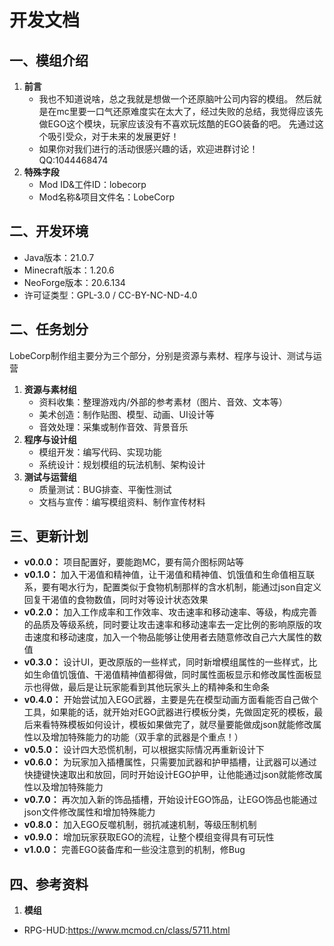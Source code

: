 # 开发文档

## 一、模组介绍

1. **前言**
    * 我也不知道说啥，总之我就是想做一个还原脑叶公司内容的模组。
      然后就是在mc里要一口气还原难度实在太大了，经过失败的总结，我觉得应该先做EGO这个模块，玩家应该没有不喜欢玩炫酷的EGO装备的吧。
      先通过这个吸引受众，对于未来的发展更好！
    * 如果你对我们进行的活动很感兴趣的话，欢迎进群讨论！QQ:1044468474
2. **特殊字段**
    * Mod ID&工件ID：lobecorp
    * Mod名称&项目文件名：LobeCorp

## 二、开发环境

* Java版本：21.0.7
* Minecraft版本：1.20.6
* NeoForge版本：20.6.134
* 许可证类型：GPL-3.0 / CC-BY-NC-ND-4.0

## 二、任务划分

LobeCorp制作组主要分为三个部分，分别是资源与素材、程序与设计、测试与运营

1. **资源与素材组**
    * 资料收集：整理游戏内/外部的参考素材（图片、音效、文本等）
    * 美术创造：制作贴图、模型、动画、UI设计等
    * 音效处理：采集或制作音效、背景音乐
2. **程序与设计组**
    * 模组开发：编写代码、实现功能
    * 系统设计：规划模组的玩法机制、架构设计
3. **测试与运营组**
    * 质量测试：BUG排查、平衡性测试
    * 文档与宣传：编写模组资料、制作宣传材料

## 三、更新计划

* **v0.0.0：** 项目配置好，要能跑MC，要有简介图标网站等
* **v0.1.0：** 加入干渴值和精神值，让干渴值和精神值、饥饿值和生命值相互联系，要有喝水行为，配置类似于食物机制那样的含水机制，能通过json自定义回复干渴值的食物数值，同时对等设计状态效果
* **v0.2.0：** 加入工作成率和工作效率、攻击速率和移动速率、等级，构成完善的品质及等级系统，同时要让攻击速率和移动速率去一定比例的影响原版的攻击速度和移动速度，加入一个物品能够让使用者去随意修改自己六大属性的数值
* **v0.3.0：** 设计UI，更改原版的一些样式，同时新增模组属性的一些样式，比如生命值饥饿值、干渴值精神值都得做，同时属性面板显示和修改属性面板显示也得做，最后是让玩家能看到其他玩家头上的精神条和生命条
* **v0.4.0：**
  开始尝试加入EGO武器，主要是先在模型动画方面看能否自己做个工具，如果能的话，就开始对EGO武器进行模板分类，先做固定死的模板，最后来看特殊模板如何设计，模板如果做完了，就尽量要能做成json就能修改属性以及增加特殊能力的功能（双手拿的武器是个重点！）
* **v0.5.0：** 设计四大恐慌机制，可以根据实际情况再重新设计下
* **v0.6.0：** 为玩家加入插槽属性，只需要加武器和护甲插槽，让武器可以通过快捷键快速取出和放回，同时开始设计EGO护甲，让他能通过json就能修改属性以及增加特殊能力
* **v0.7.0：** 再次加入新的饰品插槽，开始设计EGO饰品，让EGO饰品也能通过json文件修改属性和增加特殊能力
* **v0.8.0：** 加入EGO反噬机制，弱抗减速机制，等级压制机制
* **v0.9.0：** 增加玩家获取EGO的流程，让整个模组变得具有可玩性
* **v1.0.0：** 完善EGO装备库和一些没注意到的机制，修Bug

## 四、参考资料

1. **模组**

* RPG-HUD:<https://www.mcmod.cn/class/5711.html>
